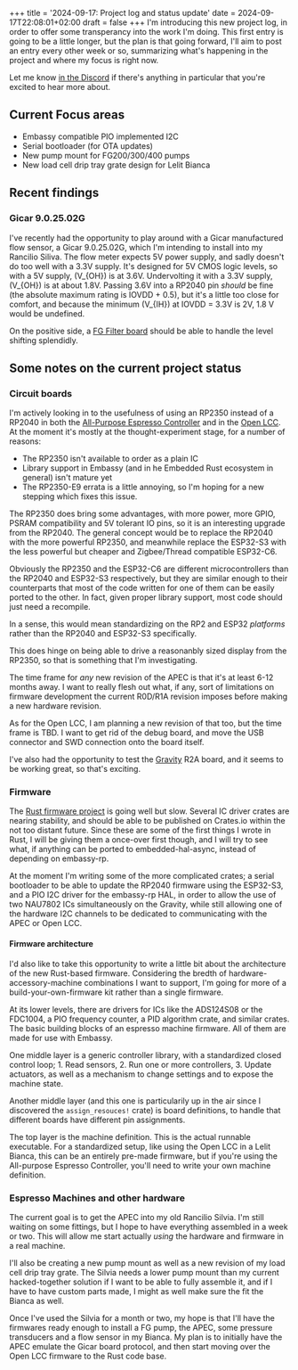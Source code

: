 +++
title = '2024-09-17: Project log and status update'
date = 2024-09-17T22:08:01+02:00
draft = false
+++
I'm introducing this new project log, in order to offer some transperancy into the work I'm doing. This first entry is going to be a little longer, but the plan is that going forward, I'll aim to post an entry every other week or so, summarizing what's happening in the project and where my focus is right now.

Let me know [in the Discord](https://discord.gg/gn9aGHAc3U) if there's anything in particular that you're excited to hear more about.

## Current Focus areas

* Embassy compatible PIO implemented I2C
* Serial bootloader (for OTA updates)
* New pump mount for FG200/300/400 pumps
* New load cell drip tray grate design for Lelit Bianca

## Recent findings

### Gicar 9.0.25.02G

I've recently had the opportunity to play around with a Gicar manufactured flow sensor, a Gicar 9.0.25.02G, which I'm intending to install into my Rancilio Siliva. The flow meter expects 5V power supply, and sadly doesn't do too well with a 3.3V supply. It's designed for 5V CMOS logic levels, so with a 5V supply, \(V_{OH}\) is at 3.6V. Undervolting it with a 3.3V supply, \(V_{OH}\) is at about 1.8V. Passing 3.6V into a RP2040 pin *should* be fine (the absolute maximum rating is IOVDD + 0.5), but it's a little too close for comfort, and because the minimum \(V_{IH}\) at IOVDD = 3.3V is 2V, 1.8 V would be undefined.

On the positive side, a [FG Filter board](https://github.com/variegated-coffee/fg-shifter) should be able to handle the level shifting splendidly.

## Some notes on the current project status

### Circuit boards

I'm actively looking in to the usefulness of using an RP2350 instead of a RP2040 in both the [All-Purpose Espresso Controller](https://github.com/variegated-coffee/all-purpose-espresso-controller) and in the [Open LCC](https://github.com/variegated-coffee/open-lcc-board). At the moment it's mostly at the thought-experiment stage, for a number of reasons:

* The RP2350 isn't available to order as a plain IC
* Library support in Embassy (and in he Embedded Rust ecosystem in general) isn't mature yet
* The RP2350-E9 errata is a little annoying, so I'm hoping for a new stepping which fixes this issue.

The RP2350 does bring some advantages, with more power, more GPIO, PSRAM compatibility and 5V tolerant IO pins, so it is an interesting upgrade from the RP2040. The general concept would be to replace the RP2040 with the more powerful RP2350, and meanwhile replace the ESP32-S3 with the less powerful but cheaper and Zigbee/Thread compatible ESP32-C6. 

Obviously the RP2350 and the ESP32-C6 are different microcontrollers than the RP2040 and ESP32-S3 respectively, but they are similar enough to their counterparts that most of the code written for one of them can be easily ported to the other. In fact, given proper library support, most code should just need a recompile.

In a sense, this would mean standardizing on the RP2 and ESP32 *platforms* rather than the RP2040 and ESP32-S3 specifically. 

This does hinge on being able to drive a reasonanbly sized display from the RP2350, so that is something that I'm investigating.

The time frame for *any* new revision of the APEC is that it's at least 6-12 months away. I want to really flesh out what, if any, sort of limitations on firmware development the current R0D/R1A revision imposes before making a new hardware revision.

As for the Open LCC, I am planning a new revision of that too, but the time frame is TBD. I want to get rid of the debug board, and move the USB connector and SWD connection onto the board itself.

I've also had the opportunity to test the [Gravity](https://github.com/variegated-coffee/gravity) R2A board, and it seems to be working great, so that's exciting. 

### Firmware

The [Rust firmware project](https://github.com/variegated-coffee/variegated-rs) is going well but slow. Several IC driver crates are nearing stability, and should be able to be published on Crates.io within the not too distant future. Since these are some of the first things I wrote in Rust, I will be giving them a once-over first though, and I will try to see what, if anything can be ported to embedded-hal-async, instead of depending on embassy-rp.

At the moment I'm writing some of the more complicated crates; a serial bootloader to be able to update the RP2040 firmware using the ESP32-S3, and a PIO I2C driver for the embassy-rp HAL, in order to allow the use of two NAU7802 ICs simultaneously on the Gravity, while still allowing one of the hardware I2C channels to be dedicated to communicating with the APEC or Open LCC.

#### Firmware architecture

I'd also like to take this opportunity to write a little bit about the architecture of the new Rust-based firmware. Considering the bredth of hardware-accessory-machine combinations I want to support, I'm going for more of a build-your-own-firmware kit rather than a single firmware.

At its lower levels, there are drivers for ICs like the ADS124S08 or the FDC1004, a PIO frequency counter, a PID algorithm crate, and similar crates. The basic building blocks of an espresso machine firmware. All of them are made for use with Embassy.

One middle layer is a generic controller library, with a standardized closed control loop; 1. Read sensors, 2. Run one or more controllers, 3. Update actuators, as well as a mechanism to change settings and to expose the machine state.

Another middle layer (and this one is particularily up in the air since I discovered the `assign_resouces!` crate) is board definitions, to handle that different boards have different pin assignments.

The top layer is the machine definition. This is the actual runnable executable. For a standardized setup, like using the Open LCC in a Lelit Bianca, this can be an entirely pre-made firmware, but if you're using the All-purpose Espresso Controller, you'll need to write your own machine definition. 

### Espresso Machines and other hardware

The current goal is to get the APEC into my old Rancilio Silvia. I'm still waiting on some fittings, but I hope to have everything assembled in a week or two. This will allow me start actually *using* the hardware and firmware in a real machine.

I'll also be creating a new pump mount as well as a new revision of my load cell drip tray grate. The Silvia needs a lower pump mount than my current hacked-together solution if I want to be able to fully assemble it, and if I have to have custom parts made, I might as well make sure the fit the Bianca as well.

Once I've used the Silvia for a month or two, my hope is that I'll have the firmwares ready enough to install a FG pump, the APEC, some pressure transducers and a flow sensor in my Bianca. My plan is to initially have the APEC emulate the Gicar board protocol, and then start moving over the Open LCC firmware to the Rust code base. 